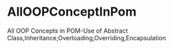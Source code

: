 # AllOOPConceptInPom
All OOP Concepts in POM-Use of Abstract Class,Inheritance,Overloading,Overriding,Encapsulation
